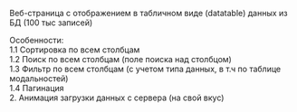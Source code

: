 Веб-страница с отображением в табличном виде (datatable) данных из БД (100 тыс записей)  

Особенности:  
1.1 Сортировка по всем столбцам  
1.2 Поиск по всем столбцам (поле поиска над столбцом)  
1.3 Фильтр по всем столбцам (с учетом типа данных, в т.ч по таблице модальностей)  
1.4 Пагинация  
2. Анимация загрузки данных с сервера (на свой вкус)  

